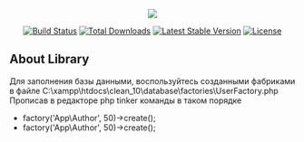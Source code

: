 <p align="center"><img src="https://laravel.com/assets/img/components/logo-laravel.svg"></p>

<p align="center">
<a href="https://travis-ci.org/laravel/framework"><img src="https://travis-ci.org/laravel/framework.svg" alt="Build Status"></a>
<a href="https://packagist.org/packages/laravel/framework"><img src="https://poser.pugx.org/laravel/framework/d/total.svg" alt="Total Downloads"></a>
<a href="https://packagist.org/packages/laravel/framework"><img src="https://poser.pugx.org/laravel/framework/v/stable.svg" alt="Latest Stable Version"></a>
<a href="https://packagist.org/packages/laravel/framework"><img src="https://poser.pugx.org/laravel/framework/license.svg" alt="License"></a>
</p>

## About Library

Для заполнения базы данными, воспользуйтесь созданными 
фабриками в файле C:\xampp\htdocs\clean_10\database\factories\UserFactory.php
Прописав в редакторе php tinker команды в таком порядке 
- factory('App\Author', 50)->create();
- factory('App\Author', 50)->create();


